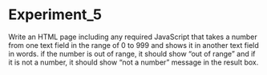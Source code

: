 # Experiment_5

Write an HTML page including any required JavaScript that takes a number from one text field in the range of 0 to 999 and shows it in another text field in words. if the number is out of range, it should show “out of range” and if it is not a number, it should show “not a number” message in the result box.
